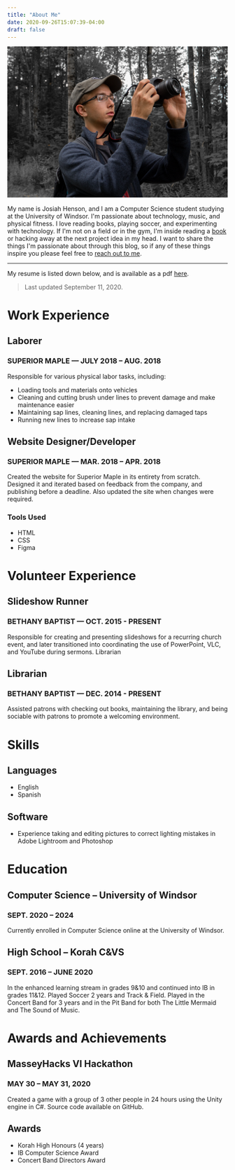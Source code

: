 ```yaml
---
title: "About Me"
date: 2020-09-26T15:07:39-04:00
draft: false
---
```


![Picture of Me](images/profile.png)

My name is Josiah Henson, and I am a Computer Science student studying at the University of Windsor. I'm passionate about technology, music, and physical fitness. I love reading books, playing soccer, and experimenting with technology. If I'm not on a field or in the gym, I'm inside reading a [book](https://www.goodreads.com/mantecademani) or hacking away at the next project idea in my head. I want to share the things I'm passionate about through this blog, so if any of these things inspire you please feel free to [reach out to me](mailto:josiahj.h@outlook.com).

---

My resume is listed down below, and is available as a pdf [here](other/josiahhenson-resume2020-09-11.pdf).

> Last updated September 11, 2020.

# Work Experience
## Laborer
### SUPERIOR MAPLE — JULY 2018 – AUG. 2018
Responsible for various physical labor tasks, including:
- Loading tools and materials onto vehicles
- Cleaning and cutting brush under lines to prevent damage and make maintenance easier
- Maintaining sap lines, cleaning lines, and replacing damaged taps
- Running new lines to increase sap intake

## Website Designer/Developer
### SUPERIOR MAPLE — MAR. 2018 – APR. 2018
Created the website for Superior Maple in its entirety from scratch. Designed it and iterated based on feedback from the company, and publishing before a deadline. Also updated the site when changes were required.
### Tools Used
- HTML
- CSS
- Figma

# Volunteer Experience
## Slideshow Runner
### BETHANY BAPTIST — OCT. 2015 - PRESENT
Responsible for creating and presenting slideshows for a recurring church event, and later transitioned into coordinating the use of PowerPoint, VLC, and YouTube during sermons.
Librarian

## Librarian
### BETHANY BAPTIST — DEC. 2014 - PRESENT
Assisted patrons with checking out books, maintaining the library, and being sociable with patrons to promote a welcoming environment.

# Skills
## Languages
- English
- Spanish

## Software
- Experience taking and editing pictures to correct lighting mistakes in Adobe Lightroom and Photoshop

# Education
## Computer Science – University of Windsor
### SEPT. 2020 – 2024
Currently enrolled in Computer Science online at the University of Windsor.

## High School – Korah C&VS
### SEPT. 2016 – JUNE 2020
In the enhanced learning stream in grades 9&10 and continued into IB in grades 11&12. Played Soccer 2 years and Track & Field. Played in the Concert Band for 3 years and in the Pit Band for both The Little Mermaid and The Sound of Music.

# Awards and Achievements
## MasseyHacks VI Hackathon
### MAY 30 – MAY 31, 2020
Created a game with a group of 3 other people in 24 hours using the Unity engine in C#. Source code available on GitHub.

## Awards
- Korah High Honours (4 years)
- IB Computer Science Award
- Concert Band Directors Award
